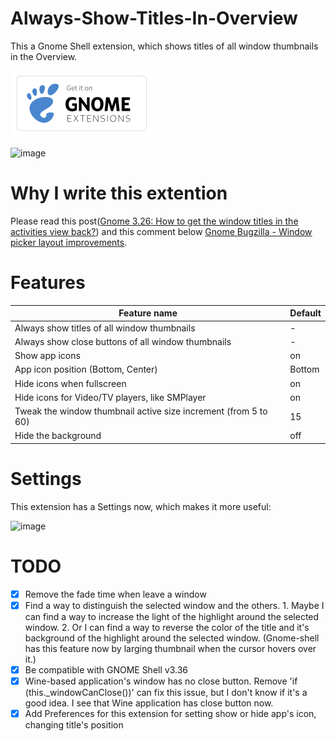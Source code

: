 <h1> Always-Show-Titles-In-Overview </h1>

This a Gnome Shell extension, which shows titles of all window thumbnails in the Overview. 

<p align="left">
  <a href="https://extensions.gnome.org/extension/1689/always-show-titles-in-overview/">
    <img alt="Get it on GNOME Extensions" width="228" src="https://raw.githubusercontent.com/andyholmes/gnome-shell-extensions-badge/master/get-it-on-ego.svg?sanitize=true"/>
  </a>
</p>

![image](https://user-images.githubusercontent.com/2271720/142729037-df43f6b3-4891-40b0-8441-d28861aba544.png)

# Why I write this extention
Please read this post([Gnome 3.26: How to get the window titles in the activities view back?](https://www.reddit.com/r/gnome/comments/7dk1kb/gnome_326_how_to_get_the_window_titles_in_the/))
and this comment below [Gnome Bugzilla - Window picker layout improvements](https://bugzilla.gnome.org/show_bug.cgi?id=783953).

# Features
|Feature name|Default|
|------------|-------|
| Always show titles of all window thumbnails | - |
| Always show close buttons of all window thumbnails | - |
| Show app icons | on |
| App icon position (Bottom, Center) | Bottom |
| Hide icons when fullscreen | on |
| Hide icons for Video/TV players, like SMPlayer | on |
| Tweak the window thumbnail active size increment (from 5 to 60) | 15 |
| Hide the background | off |

# Settings
This extension has a Settings now, which makes it more useful:

![image](https://user-images.githubusercontent.com/2271720/146554573-4026afbc-a118-4899-87de-e8cee4e818af.png)


# TODO
- [x] Remove the fade time when leave a window
- [x] Find a way to distinguish the selected window and the others. 1. Maybe I can find a way to increase the light of the highlight around the selected window. 2. Or I can find a way to reverse the color of the title and it's background of the highlight around the selected window. (Gnome-shell has this feature now by larging thumbnail when the cursor hovers over it.)
- [x] Be compatible with GNOME Shell v3.36
- [x] Wine-based application's window has no close button. Remove 'if (this._windowCanClose())' can fix this issue, but I don't know if it's a good idea. I see that Wine application has close button now.
- [x] Add Preferences for this extension for setting show or hide app's icon, changing title's position
